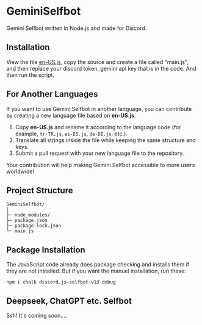 # GeminiSelfbot
Gemini Selfbot written in Node.js and made for Discord.

## Installation
View the file [en-US.js](https://github.com/zyperrl/GeminiSelfbot/blob/main/en-US.js), copy the source and create a file called "main.js", and then  replace your discord token, gemini api key that is in the code. And then run the script.

## For Another Languages
If you want to use Gemini Selfbot in another language, you can contribute by creating a new language file based on **en-US.js**.  
1. Copy **en-US.js** and rename it according to the language code (for example, `tr-TR.js`, `es-ES.js`, `de-DE.js`, etc.).  
2. Translate all strings inside the file while keeping the same structure and keys.  
3. Submit a pull request with your new language file to the repository.  

Your contribution will help making Gemini Selfbot accessible to more users worldwide!

## Project Structure
```
GeminiSelfbot/
│
├─ node_modules/
├─ package.json
├─ package-lock.json
└─ main.js
```

## Package Installation
The JavaScript code already does package checking and installs them  if they are not installed. But if you want the manuel installation, run these:
```
npm i chalk discord.js-selfbot-v13 debug
```

## Deepseek, ChatGPT etc. Selfbot
Ssh! It's coming soon....
